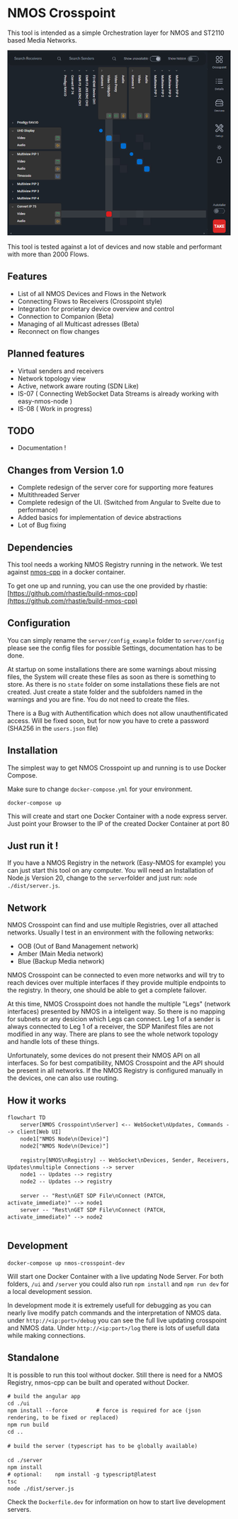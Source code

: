 # NMOS Crosspoint

This tool is intended as a simple Orchestration layer for NMOS and ST2110 based Media Networks. 

![preview.jpg](preview.jpg)

This tool is tested against a lot of devices and now stable and performant with more than 2000 Flows.

## Features

- List of all NMOS Devices and Flows in the Network
- Connecting Flows to Receivers (Crosspoint style)
- Integration for prorietary device overview and control
- Connection to Companion (Beta)
- Managing of all Multicast adresses (Beta)
- Reconnect on flow changes

## Planned features

- Virtual senders and receivers
- Network topology view
- Active, network aware routing (SDN Like)
- IS-07 ( Connecting WebSocket Data Streams is already working with easy-nmos-node )
- IS-08 ( Work in progress)

## TODO

- Documentation !

## Changes from Version 1.0

- Complete redesign of the server core for supporting more features
- Multithreaded Server
- Complete redesign of the UI. (Switched from Angular to Svelte due to performance)
- Added basics for implementation of device abstractions
- Lot of Bug fixing

## Dependencies

This tool needs a working NMOS Registry running in the network. We test against [nmos-cpp](https://github.com/sony/nmos-cpp) in a docker container.

To get one up and running, you can use the one provided by rhastie: [https://github.com/rhastie/build-nmos-cpp](https://github.com/rhastie/build-nmos-cpp)

## Configuration

You can simply rename the `server/config_example` folder to `server/config` please see the config files for possible Settings, documentation has to be done.

At startup on some installations there are some warnings about missing files, the System will create these files as soon as there is something to store.
As there is no `state` folder on some installations these fiels are not created. Just create a state folder and the subfolders named in the warnings and you are fine. You do not need to create the files.

There is a Bug with Authentification which does not allow unauthentificated access. Will be fixed soon, but for now you have to crete a password (SHA256 in the `users.json` file)

## Installation

The simplest way to get NMOS Crosspoint up and running is to use Docker Compose.

Make sure to change `docker-compose.yml` for your environment.
```shell
docker-compose up
```
This will create and start one Docker Container with a node express server.
Just point your Browser to the IP of the created Docker Container at port 80

## Just run it !

If you have a NMOS Registry in the network (Easy-NMOS for example) you can just start this tool on any computer.
You will need an Installation of Node.js Version 20, change to the `server`folder and just run: `node ./dist/server.js`.

## Network

NMOS Crosspoint can find and use multiple Registries, over all attached networks. Usually I test in an environment with the following networks:
- OOB (Out of Band Management network)
- Amber (Main Media network)
- Blue (Backup Media network)

NMOS Crosspoint can be connected to even more networks and will try to reach devices over multiple interfaces if they provide multiple endpoints to the registry.
In theory, one should be able to get a complete failover. 

At this time, NMOS Crosspoint does not handle the multiple "Legs" (network interfaces) presented by NMOS in a inteligent way. So there is no mapping for subnets or any desicion which Legs can connect.
Leg 1 of a sender is always connected to Leg 1 of a receiver, the SDP Manifest files are not modified in any way. 
There are plans to see the whole network topology and handle lots of these things.

Unfortunately, some devices do not present their NMOS API on all interfaces. So for best compatibility, NMOS Crosspoint and the API should be present in all networks. If the NMOS Registry is configured manually in the devices, one can also use routing.

## How it works

```mermaid
flowchart TD
    server[NMOS Crosspoint\nServer] <-- WebSocket\nUpdates, Commands --> client[Web UI]
    node1["NMOS Node\n(Device)"]
    node2["NMOS Node\n(Device)"]

    registry[NMOS\nRegistry] -- WebSocket\nDevices, Sender, Receivers, Updates\nmultiple Connections --> server
    node1 -- Updates --> registry
    node2 -- Updates --> registry

    server -- "Rest\nGET SDP File\nConnect (PATCH, activate_immediate)" --> node1
    server -- "Rest\nGET SDP File\nConnect (PATCH, activate_immediate)" --> node2


```


## Development

```
docker-compose up nmos-crosspoint-dev
```
Will start one Docker Container with a live updating Node Server.
For both folders, `/ui` and `/server` you could also run `npm install` and `npm run dev` for a local development session. 

In development mode it is extremely usefull for debugging as you can nearly live modify patch commands and the interpretation of NMOS data. under `http://<ip:port>/debug` you can see the full live updating crosspoint and NMOS data. Under `http://<ip:port>/log` there is lots of usefull data while making connections.

## Standalone

It is possible to run this tool without docker. Still there is need for a NMOS Registry, nmos-cpp can be built and operated without Docker.

```shell
# build the angular app
cd ./ui
npm install --force         # force is required for ace (json rendering, to be fixed or replaced)
npm run build                
cd ..

# build the server (typescript has to be globally available)

cd ./server
npm install
# optional:    npm install -g typescript@latest
tsc
node ./dist/server.js
```

Check the `Dockerfile.dev` for information on how to start live development servers.






